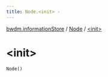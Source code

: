 ```yaml
---
title: Node.<init> - 
---
```


[bwdm.informationStore](../index.html) / [Node](index.html) / [&lt;init&gt;](./-init-.html)

# &lt;init&gt;

`Node()`